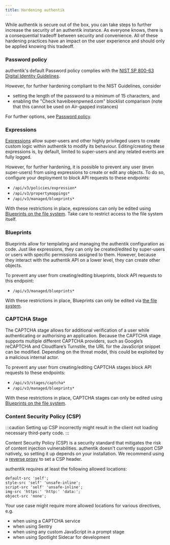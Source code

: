 ```yaml
---
title: Hardening authentik
---
```


While authentik is secure out of the box, you can take steps to further increase the security of an authentik instance. As everyone knows, there is a consequential tradeoff between security and convenience. All of these hardening practices have an impact on the user experience and should only be applied knowing this tradeoff.

### Password policy

authentik's default Password policy complies with the [NIST SP 800-63 Digital Identity Guidelines](https://pages.nist.gov/800-63-4/sp800-63b.html#password).

However, for further hardening compliant to the NIST Guidelines, consider

-   setting the length of the password to a minimum of 15 characters, and
-   enabling the "Check haveibeenpwned.com" blocklist comparison (note that this cannot be used on Air-gapped instances)

For further options, see [Password policy](../customize/policies/index.md#password-policy).

### Expressions

[Expressions](../customize/policies/expression.mdx) allow super-users and other highly privileged users to create custom logic within authentik to modify its behaviour. Editing/creating these expressions is, by default, limited to super-users and any related events are fully logged.

However, for further hardening, it is possible to prevent any user (even super-users) from using expressions to create or edit any objects. To do so, configure your deployment to block API requests to these endpoints:

-   `/api/v3/policies/expression*`
-   `/api/v3/propertymappings*`
-   `/api/v3/managed/blueprints*`

With these restrictions in place, expressions can only be edited using [Blueprints on the file system](../customize/blueprints/index.md#storage---file). Take care to restrict access to the file system itself.

### Blueprints

Blueprints allow for templating and managing the authentik configuration as code. Just like expressions, they can only be created/edited by super-users or users with specific permissions assigned to them. However, because they interact with the authentik API on a lower level, they can create other objects.

To prevent any user from creating/editing blueprints, block API requests to this endpoint:

-   `/api/v3/managed/blueprints*`

With these restrictions in place, Blueprints can only be edited via [the file system](../customize/blueprints/index.md#storage---file).

### CAPTCHA Stage

The CAPTCHA stage allows for additional verification of a user while authenticating or authorising an application. Because the CAPTCHA stage supports multiple different CAPTCHA providers, such as Google’s reCAPTCHA and Cloudflare’s Turnstile, the URL for the JavaScript snippet can be modified. Depending on the threat model, this could be exploited by a malicious internal actor.

To prevent any user from creating/editing CAPTCHA stages block API requests to these endpoints:

-   `/api/v3/stages/captcha*`
-   `/api/v3/managed/blueprints*`

With these restrictions in place, CAPTCHA stages can only be edited using [Blueprints on the file system](../customize/blueprints/index.md#storage---file).

### Content Security Policy (CSP)

:::caution
Setting up CSP incorrectly might result in the client not loading necessary third-party code.
:::

Content Security Policy (CSP) is a security standard that mitigates the risk of content injection vulnerabilities. authentik doesn't currently support CSP natively, so setting it up depends on your installation. We recommend using a [reverse proxy](../install-config/reverse-proxy.md) to set a CSP header.

authentik requires at least the following allowed locations:

```
default-src 'self';
style-src 'self' 'unsafe-inline';
script-src 'self' 'unsafe-inline';
img-src 'https:' 'http:' 'data:';
object-src 'none';
```

Your use case might require more allowed locations for various directives, e.g.

-   when using a CAPTCHA service
-   when using Sentry
-   when using any custom JavaScript in a prompt stage
-   when using Spotlight Sidecar for development
